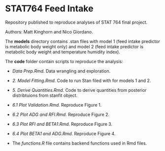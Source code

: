 # STAT764 Feed Intake
 Repository published to reproduce analyses of STAT 764 final project.

 Authors: Matt Kinghorn and Nico Giordano.

The **models** directory contains .stan files with model 1 (feed intake predictor is metabolic body weight only) and model 2 (feed intake predictor is metabolic body weight and temperature humidity index).

The **code** folder contain scripts to reproduce the analysis:

- *Data Prep.Rmd.* Data wrangling and exploration. 

- *2. Model Fitting.Rmd.* Code to run Stan filed with for models 1 and 2.
   
- *5. Derive Quantities.Rmd.* Code to derive quantities from posterior distribtuions from stanfit object.
   
- *6.1 Plot Validation.Rmd.* Reproduce Figure 1.

- *6.2 Plot ADG and RFI.Rmd.* Reproduce Figure 2.

- *6.3 Plot RFI and BETA1.Rmd.* Reproduce Figure 3.

- *6.4 Plot BETA1 and ADG.Rmd*. Reproduce Figure 4.

- The *functions.R* file contains backend functions used in Rmd files. 
